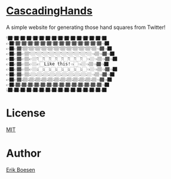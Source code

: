 # [CascadingHands](https://erikboesen.com/cascadinghands)
A simple website for generating those hand squares from Twitter!

```
👇🏿👇🏿👇🏿👇🏿👇🏿👇🏿👇🏿👇🏿👇🏿👇🏿👇🏿👇🏿👇🏿👇🏿👇🏿👇🏿
👉🏿👇🏾👇🏾👇🏾👇🏾👇🏾👇🏾👇🏾👇🏾👇🏾👇🏾👇🏾👇🏾👇🏾👇🏾👈🏿
👉🏿👉🏾👇🏽👇🏽👇🏽👇🏽👇🏽👇🏽👇🏽👇🏽👇🏽👇🏽👇🏽👇🏽👈🏾👈🏿
👉🏿👉🏾👉🏽👇🏼👇🏼👇🏼👇🏼👇🏼👇🏼👇🏼👇🏼👇🏼👇🏼👈🏽👈🏾👈🏿
👉🏿👉🏾👉🏽👉🏼👇🏻👇🏻👇🏻👇🏻👇🏻👇🏻👇🏻👇🏻👈🏼👈🏽👈🏾👈🏿
👉🏿👉🏾👉🏽👉🏼👉🏻Like this!👈🏻👈🏼👈🏽👈🏾👈🏿
👉🏿👉🏾👉🏽👉🏼👆🏻👆🏻👆🏻👆🏻👆🏻👆🏻👆🏻👆🏻👈🏼👈🏽👈🏾👈🏿
👉🏿👉🏾👉🏽👆🏼👆🏼👆🏼👆🏼👆🏼👆🏼👆🏼👆🏼👆🏼👆🏼👈🏽👈🏾👈🏿
👉🏿👉🏾👆🏽👆🏽👆🏽👆🏽👆🏽👆🏽👆🏽👆🏽👆🏽👆🏽👆🏽👆🏽👈🏾👈🏿
👉🏿👆🏾👆🏾👆🏾👆🏾👆🏾👆🏾👆🏾👆🏾👆🏾👆🏾👆🏾👆🏾👆🏾👆🏾👈🏿
👆🏿👆🏿👆🏿👆🏿👆🏿👆🏿👆🏿👆🏿👆🏿👆🏿👆🏿👆🏿👆🏿👆🏿👆🏿👆🏿
```


# License
[MIT](LICENSE)

# Author
[Erik Boesen](https://github.com/ErikBoesen)
